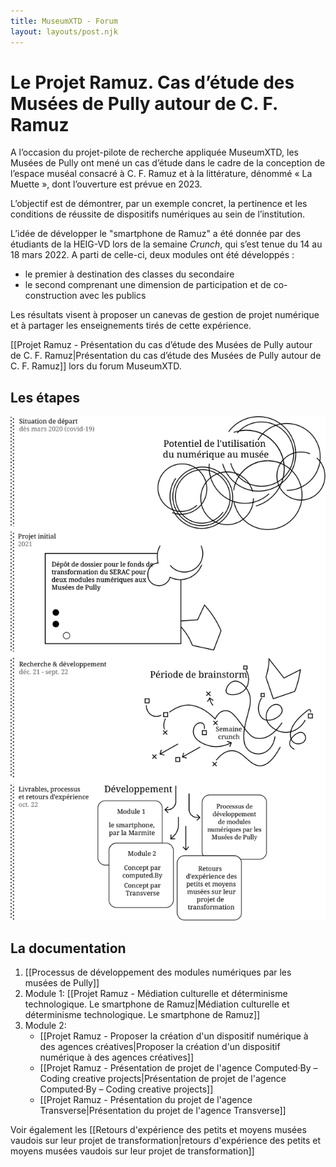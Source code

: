 ```yaml
---
title: MuseumXTD - Forum
layout: layouts/post.njk
---
```

# **Le Projet Ramuz. Cas d’étude des Musées de Pully autour de C. F. Ramuz**
A l’occasion du projet-pilote de recherche appliquée MuseumXTD, les Musées de Pully ont mené un cas d’étude dans le cadre de la conception de l’espace muséal consacré à C. F. Ramuz et à la littérature, dénommé « La Muette », dont l’ouverture est prévue en 2023.

L’objectif est de démontrer, par un exemple concret, la pertinence et les conditions de réussite de dispositifs numériques au sein de l’institution. 

L’idée de développer le "smartphone de Ramuz" a été donnée par des étudiants de la HEIG-VD lors de la semaine *Crunch*, qui s’est tenue du 14 au 18 mars 2022. A parti de celle-ci, deux modules ont été développés : 
- le premier à destination des classes du secondaire
- le second comprenant une dimension de participation et de co-construction avec les publics 

Les résultats visent à proposer un canevas de gestion de projet numérique et à partager les enseignements tirés de cette expérience.

[[Projet Ramuz - Présentation du cas d’étude des Musées de Pully autour de C. F. Ramuz|Présentation du cas d’étude des Musées de Pully autour de C. F. Ramuz]] lors du forum MuseumXTD. 

## Les étapes 

<picture>
  <source media="(max-width: 599px)" srcset="/images/museumXTD_diagramme_mobile.svg" />
  <source media="(min-width: 600px)" srcset="/images/museumXTD_diagramme.svg" />
  <img src="/images/museumXTD_diagramme.svg" alt="Shéma résumé des étapes" />
</picture>


## La documentation
1. [[Processus de développement des modules numériques par les musées de Pully]]
2. Module 1: [[Projet Ramuz - Médiation culturelle et déterminisme technologique. Le smartphone de Ramuz|Médiation culturelle et déterminisme technologique. Le smartphone de Ramuz]]
3. Module 2: 
	- [[Projet Ramuz - Proposer la création d'un dispositif numérique à des agences créatives|Proposer la création d'un dispositif numérique à des agences créatives]]
	- [[Projet Ramuz - Présentation de projet de l'agence Computed·By – Coding creative projects|Présentation de projet de l'agence Computed·By – Coding creative projects]]
	- [[Projet Ramuz - Présentation du projet de l'agence Transverse|Présentation du projet de l'agence Transverse]]


            
Voir également les [[Retours d'expérience des petits et moyens musées vaudois sur leur projet de transformation|retours d'expérience des petits et moyens musées vaudois sur leur projet de transformation]]